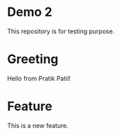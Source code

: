 # Demo 2
This repository is for testing purpose.

# Greeting
Hello from Pratik Patil!

# Feature
This is a new feature.